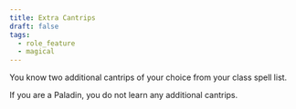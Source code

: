 ```yaml
---
title: Extra Cantrips
draft: false
tags:
  - role_feature
  - magical
---
```

You know two additional cantrips of your choice from your class spell list.

If you are a Paladin, you do not learn any additional cantrips.